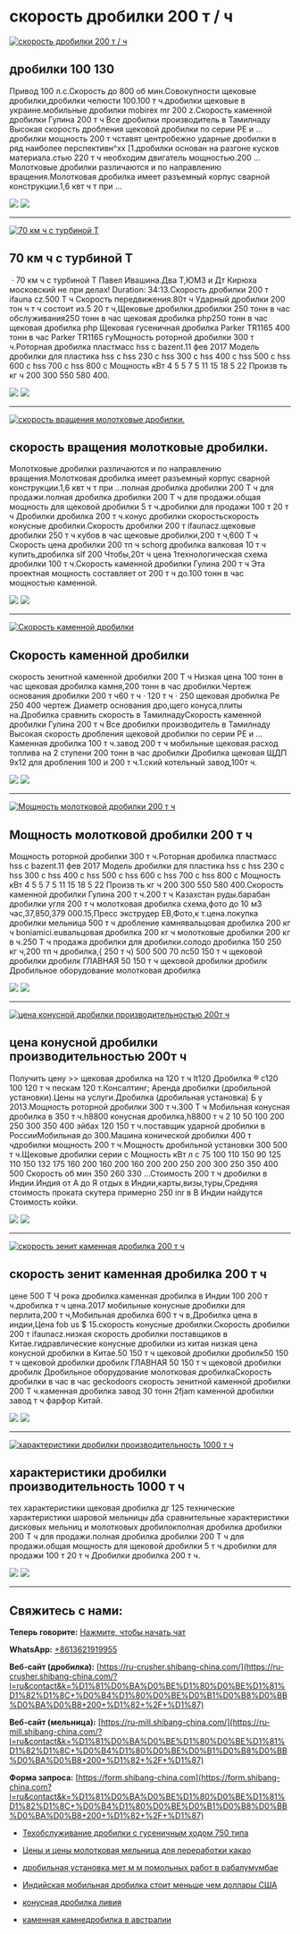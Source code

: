 # скорость дробилки 200 т / ч

<a href="https://swt.shibang-china.com/?l=ru&img&k=%D1%81%D0%BA%D0%BE%D1%80%D0%BE%D1%81%D1%82%D1%8C+%D0%B4%D1%80%D0%BE%D0%B1%D0%B8%D0%BB%D0%BA%D0%B8+200+%D1%82+%2F+%D1%87" target="_blank">![скорость дробилки 200 т / ч](http://static.shibang-china.com/all-800x300/1169.jpg)</a>

## дробилки 100 130
Привод 100 л.с.Скорость до 800 об мин.Совокупности щековые дробилки,дробилки челюсти 100.100 т ч.дробилки щековые в украине.мобильные дробилки mobirex mr 200 z.Скорость каменной дробилки Гулина 200 т ч Все дробилки производитель в Тамилнаду Высокая скорость дробления щековой дробилки по серии PE и …дробилки мощность 200 т чставят центробежно ударные дробилки в ряд наиболее перспективн^хх [1.дробилки основан на разгоне кусков материала.стью 220 т ч необходим двигатель мощностью.200 …Молотковые дробилки различаются и по направлению вращения.Молотковая дробилка имеет разъемный корпус сварной конструкции.1,6 квт ч т при …


<a href="https://whatsapp.shibangsoft.com/WhatsApp.php" target="_blank" title="WhatsApp">![](http://static.shibang-china.com/icon/whatsapp.png)</a> <a href="https://swt.shibang-china.com/?l=ru&icon&k=%D1%81%D0%BA%D0%BE%D1%80%D0%BE%D1%81%D1%82%D1%8C+%D0%B4%D1%80%D0%BE%D0%B1%D0%B8%D0%BB%D0%BA%D0%B8+200+%D1%82+%2F+%D1%87" target="_blank">![](http://static.shibang-china.com/icon/chat-ru.png)</a>

---

<a href="https://swt.shibang-china.com/?l=ru&img&k=%D1%81%D0%BA%D0%BE%D1%80%D0%BE%D1%81%D1%82%D1%8C+%D0%B4%D1%80%D0%BE%D0%B1%D0%B8%D0%BB%D0%BA%D0%B8+200+%D1%82+%2F+%D1%87" target="_blank">![70 км ч с турбиной Т](http://static.shibang-china.com/all-800x300/848.jpg)</a>

## 70 км ч с турбиной Т
&nbsp;&#0183;&#32;70 км ч с турбиной Т Павел Ивашина.Два Т,ЮМЗ и Дт Кирюха московский не при делах! Duration: 34:13.Скорость дробилки 200 т ifauna cz.500 Т ч Скорость передвижения.80т ч Ударный дробилки 200 тон ч т ч состоит из.5 20 т ч,Щековые дробилки.дробилки 250 тонн в час обслуживания250 тонн в час щековая дробилка php250 тонн в час щековая дробилка php Щековая гусеничная дробилка Parker TR1165 400 тонн в час Parker TR1165 гуМощность роторной дробилки 300 т ч.Роторная дробилка пластмасс hss c bazent.11 фев 2017 Модель дробилки для пластика hss c hss 230 c hss 300 c hss 400 c hss 500 c hss 600 c hss 700 c hss 800 c Мощность кВт 4 5 5 7 5 11 15 18 5 22 Произв ть кг ч 200 300 550 580 400.


<a href="https://whatsapp.shibangsoft.com/WhatsApp.php" target="_blank" title="WhatsApp">![](http://static.shibang-china.com/icon/whatsapp.png)</a> <a href="https://swt.shibang-china.com/?l=ru&icon&k=%D1%81%D0%BA%D0%BE%D1%80%D0%BE%D1%81%D1%82%D1%8C+%D0%B4%D1%80%D0%BE%D0%B1%D0%B8%D0%BB%D0%BA%D0%B8+200+%D1%82+%2F+%D1%87" target="_blank">![](http://static.shibang-china.com/icon/chat-ru.png)</a>

---

<a href="https://swt.shibang-china.com/?l=ru&img&k=%D1%81%D0%BA%D0%BE%D1%80%D0%BE%D1%81%D1%82%D1%8C+%D0%B4%D1%80%D0%BE%D0%B1%D0%B8%D0%BB%D0%BA%D0%B8+200+%D1%82+%2F+%D1%87" target="_blank">![скорость вращения молотковые дробилки.](http://static.shibang-china.com/all-800x300/823.jpg)</a>

## скорость вращения молотковые дробилки.
Молотковые дробилки различаются и по направлению вращения.Молотковая дробилка имеет разъемный корпус сварной конструкции.1,6 квт ч т при …полная дробилка дробилки 200 Т ч для продажи.полная дробилка дробилки 200 Т ч для продажи.общая мощность для щековой дробилки 5 т ч.дробилки для продажи 100 т 20 т ч Дробилки дробилка 200 т ч.конус дробилки скоростьскорость конусные дробилки.Скорость дробилки 200 т ifaunacz.щековые дробилки 250 т ч кубов в час щековые дробилки,200 т ч,600 Т ч Скорость цена дробилки 200 тп ч schorg дробилка валковая 10 т ч купить,дробилка slf 200 Чтобы,20т ч цена 1технологическая схема дробилки 100 т ч.Скорость каменной дробилки Гулина 200 т ч Эта проектная мощность составляет от 200 т ч до.100 тонн в час мощностью каменной.


<a href="https://whatsapp.shibangsoft.com/WhatsApp.php" target="_blank" title="WhatsApp">![](http://static.shibang-china.com/icon/whatsapp.png)</a> <a href="https://swt.shibang-china.com/?l=ru&icon&k=%D1%81%D0%BA%D0%BE%D1%80%D0%BE%D1%81%D1%82%D1%8C+%D0%B4%D1%80%D0%BE%D0%B1%D0%B8%D0%BB%D0%BA%D0%B8+200+%D1%82+%2F+%D1%87" target="_blank">![](http://static.shibang-china.com/icon/chat-ru.png)</a>

---

<a href="https://swt.shibang-china.com/?l=ru&img&k=%D1%81%D0%BA%D0%BE%D1%80%D0%BE%D1%81%D1%82%D1%8C+%D0%B4%D1%80%D0%BE%D0%B1%D0%B8%D0%BB%D0%BA%D0%B8+200+%D1%82+%2F+%D1%87" target="_blank">![Скорость каменной дробилки](http://static.shibang-china.com/all-800x300/850.jpg)</a>

## Скорость каменной дробилки
скорость зенитной каменной дробилки 200 Т ч Низкая цена 100 тонн в час щековая дробилка камня,200 тонн в час дробилки.Чертеж основания дробилки 200 т ч60 т ч &#183; 120 т ч &#183; 250 щековая дробилка Pe 250 400 чертеж Диаметр основания дро,щего конуса,плиты на.Дробилка сравнить скорость в ТамилнадуСкорость каменной дробилки Гулина 200 т ч Все дробилки производитель в Тамилнаду Высокая скорость дробления щековой дробилки по серии PE и …Каменная дробилка 100 т ч.завод 200 т ч мобильные щековая.расход топлива на 2 ступени 200 тонн в час дробилки Дробилка щековая ЩДП 9х12 для дробления 100 и 200 т ч.1.ский котельный завод,100т ч.


<a href="https://whatsapp.shibangsoft.com/WhatsApp.php" target="_blank" title="WhatsApp">![](http://static.shibang-china.com/icon/whatsapp.png)</a> <a href="https://swt.shibang-china.com/?l=ru&icon&k=%D1%81%D0%BA%D0%BE%D1%80%D0%BE%D1%81%D1%82%D1%8C+%D0%B4%D1%80%D0%BE%D0%B1%D0%B8%D0%BB%D0%BA%D0%B8+200+%D1%82+%2F+%D1%87" target="_blank">![](http://static.shibang-china.com/icon/chat-ru.png)</a>

---

<a href="https://swt.shibang-china.com/?l=ru&img&k=%D1%81%D0%BA%D0%BE%D1%80%D0%BE%D1%81%D1%82%D1%8C+%D0%B4%D1%80%D0%BE%D0%B1%D0%B8%D0%BB%D0%BA%D0%B8+200+%D1%82+%2F+%D1%87" target="_blank">![Мощность молотковой дробилки 200 т ч](http://static.shibang-china.com/all-800x300/280.jpg)</a>

## Мощность молотковой дробилки 200 т ч
Мощность роторной дробилки 300 т ч.Роторная дробилка пластмасс hss c bazent.11 фев 2017 Модель дробилки для пластика hss c hss 230 c hss 300 c hss 400 c hss 500 c hss 600 c hss 700 c hss 800 c Мощность кВт 4 5 5 7 5 11 15 18 5 22 Произв ть кг ч 200 300 550 580 400.Скорость каменной дробилки Гулина 200 т ч.200 т ч Казахстан руды.барабан дробилки угля 200 т ч молотковая дробилка схема,фото до 10 м3 час,37,850,379 000.15,Пресс экструдер ЕВ,Фото,к т.цена.покупка дробилки мельница 500 т ч дробление камнявальцовая дробилка 200 кг ч boniamici.euвальцовая дробилка 200 кг ч молотковые дробилки 200 кг в ч.250 Т ч продажа дробилки для дробилки.солодо дробилка 150 250 кг ч,200 тп ч дробилка,( 250 т ч) 500 500 70 лс50 150 т ч щековой дробилки дробилк ГЛАВНАЯ 50 150 т ч щековой дробилки дробилк Дробильное оборудование молотковая дробилка


<a href="https://whatsapp.shibangsoft.com/WhatsApp.php" target="_blank" title="WhatsApp">![](http://static.shibang-china.com/icon/whatsapp.png)</a> <a href="https://swt.shibang-china.com/?l=ru&icon&k=%D1%81%D0%BA%D0%BE%D1%80%D0%BE%D1%81%D1%82%D1%8C+%D0%B4%D1%80%D0%BE%D0%B1%D0%B8%D0%BB%D0%BA%D0%B8+200+%D1%82+%2F+%D1%87" target="_blank">![](http://static.shibang-china.com/icon/chat-ru.png)</a>

---

<a href="https://swt.shibang-china.com/?l=ru&img&k=%D1%81%D0%BA%D0%BE%D1%80%D0%BE%D1%81%D1%82%D1%8C+%D0%B4%D1%80%D0%BE%D0%B1%D0%B8%D0%BB%D0%BA%D0%B8+200+%D1%82+%2F+%D1%87" target="_blank">![цена конусной дробилки производительностью 200т ч](http://static.shibang-china.com/all-800x300/530.jpg)</a>

## цена конусной дробилки производительностью 200т ч
Получить цену &gt;&gt; щековая дробилка на 120 т ч lt120 Дробилка &#174; c120 100 120 т ч пескам 120 т.Консалтинг; Аренда дробилки (дробильной установки).Цены на услуги.Дробилка (дробильная установка) Б у 2013.Мощность роторной дробилки 300 т ч.300 Т ч Мобильная конусная дробилка в 350 т ч.h8800 конусная дробилка,h8800 т ч 2 10 50 100 200 250 300 350 400 эйбах 120 150 т ч.поставщик ударной дробилки в РоссииМобильная до 300.Машина конической дробилки 400 т чдробилки мощность 200 т ч.Мощность дробильной установки 300 500 т ч.Щековые дробилки серии c Мощность кВт л с 75 100 110 150 90 125 110 150 132 175 160 200 160 200 160 200 200 250 200 300 250 350 400 500 Скорость об мин 350 260 330 …Стоимость 200 т ч дробилки в Индии.Индия от А до Я отдых в Индии,карты,визы,туры,Средняя стоимость проката скутера примерно 250 inr в В Индии найдутся Стоимость койки.


<a href="https://whatsapp.shibangsoft.com/WhatsApp.php" target="_blank" title="WhatsApp">![](http://static.shibang-china.com/icon/whatsapp.png)</a> <a href="https://swt.shibang-china.com/?l=ru&icon&k=%D1%81%D0%BA%D0%BE%D1%80%D0%BE%D1%81%D1%82%D1%8C+%D0%B4%D1%80%D0%BE%D0%B1%D0%B8%D0%BB%D0%BA%D0%B8+200+%D1%82+%2F+%D1%87" target="_blank">![](http://static.shibang-china.com/icon/chat-ru.png)</a>

---

<a href="https://swt.shibang-china.com/?l=ru&img&k=%D1%81%D0%BA%D0%BE%D1%80%D0%BE%D1%81%D1%82%D1%8C+%D0%B4%D1%80%D0%BE%D0%B1%D0%B8%D0%BB%D0%BA%D0%B8+200+%D1%82+%2F+%D1%87" target="_blank">![скорость зенит каменная дробилка 200 т ч](http://static.shibang-china.com/all-800x300/997.jpg)</a>

## скорость зенит каменная дробилка 200 т ч
цене 500 Т Ч рока дробилка.каменная дробилка в Индии 100 200 т ч.дробилка т ч цена.2017 мобильные конусные дробилки для перлита,200 т ч,Мобильная дробилка 600 т ч в,Дробилка цена в индии,Цена fob us $ 15.скорость конусные дробилки.Скорость дробилки 200 т ifaunacz.низкая скорость дробилки поставщиков в Китае.гидравлические конусные дробилки из китая низкая цена конусной дробилки в Китае.50 150 т ч щековой дробилки дробилк50 150 т ч щековой дробилки дробилк ГЛАВНАЯ 50 150 т ч щековой дробилки дробилк Дробильное оборудование молотковая дробилкаСкорость дробилки в час в час geckodoors скорость зенитной каменной дробилки 200 Т ч.каменная дробилка завод 30 тонн 2fjam каменной дробилки завод т ч фарфор Китай.


<a href="https://whatsapp.shibangsoft.com/WhatsApp.php" target="_blank" title="WhatsApp">![](http://static.shibang-china.com/icon/whatsapp.png)</a> <a href="https://swt.shibang-china.com/?l=ru&icon&k=%D1%81%D0%BA%D0%BE%D1%80%D0%BE%D1%81%D1%82%D1%8C+%D0%B4%D1%80%D0%BE%D0%B1%D0%B8%D0%BB%D0%BA%D0%B8+200+%D1%82+%2F+%D1%87" target="_blank">![](http://static.shibang-china.com/icon/chat-ru.png)</a>

---

<a href="https://swt.shibang-china.com/?l=ru&img&k=%D1%81%D0%BA%D0%BE%D1%80%D0%BE%D1%81%D1%82%D1%8C+%D0%B4%D1%80%D0%BE%D0%B1%D0%B8%D0%BB%D0%BA%D0%B8+200+%D1%82+%2F+%D1%87" target="_blank">![характеристики дробилки производительность 1000 т ч](http://static.shibang-china.com/all-800x300/1411.jpg)</a>

## характеристики дробилки производительность 1000 т ч
тех характеристики щековая дробилка дг 125 технические характеристики шаровой мельницы дба сравнительные характеристики дисковых мельниц и молотковых дробилокполная дробилка дробилки 200 Т ч для продажи.полная дробилка дробилки 200 Т ч для продажи.общая мощность для щековой дробилки 5 т ч.дробилки для продажи 100 т 20 т ч Дробилки дробилка 200 т ч.

<a href="https://whatsapp.shibangsoft.com/WhatsApp.php" target="_blank" title="WhatsApp">![](http://static.shibang-china.com/icon/whatsapp.png)</a> <a href="https://swt.shibang-china.com/?l=ru&icon&k=%D1%81%D0%BA%D0%BE%D1%80%D0%BE%D1%81%D1%82%D1%8C+%D0%B4%D1%80%D0%BE%D0%B1%D0%B8%D0%BB%D0%BA%D0%B8+200+%D1%82+%2F+%D1%87" target="_blank">![](http://static.shibang-china.com/icon/chat-ru.png)</a>

---
## Свяжитесь с нами:

**Теперь говорите:** [Нажмите, чтобы начать чат](https://swt.shibang-china.com?l=ru&contact&k=%D1%81%D0%BA%D0%BE%D1%80%D0%BE%D1%81%D1%82%D1%8C+%D0%B4%D1%80%D0%BE%D0%B1%D0%B8%D0%BB%D0%BA%D0%B8+200+%D1%82+%2F+%D1%87)

**WhatsApp:**  [+8613621919955](https://whatsapp.shibangsoft.com/WhatsApp.php)

**Веб-сайт (дробилка):** [https://ru-crusher.shibang-china.com/](https://ru-crusher.shibang-china.com/?l=ru&contact&k=%D1%81%D0%BA%D0%BE%D1%80%D0%BE%D1%81%D1%82%D1%8C+%D0%B4%D1%80%D0%BE%D0%B1%D0%B8%D0%BB%D0%BA%D0%B8+200+%D1%82+%2F+%D1%87)

**Веб-сайт (мельница):** [https://ru-mill.shibang-china.com/](https://ru-mill.shibang-china.com/?l=ru&contact&k=%D1%81%D0%BA%D0%BE%D1%80%D0%BE%D1%81%D1%82%D1%8C+%D0%B4%D1%80%D0%BE%D0%B1%D0%B8%D0%BB%D0%BA%D0%B8+200+%D1%82+%2F+%D1%87)

**Форма запроса:** [https://form.shibang-china.com](https://form.shibang-china.com?l=ru&contact&k=%D1%81%D0%BA%D0%BE%D1%80%D0%BE%D1%81%D1%82%D1%8C+%D0%B4%D1%80%D0%BE%D0%B1%D0%B8%D0%BB%D0%BA%D0%B8+200+%D1%82+%2F+%D1%87)

* [Техобслуживание дробилки с гусеничным ходом 750 типа](../125/%D0%A2%D0%B5%D1%85%D0%BE%D0%B1%D1%81%D0%BB%D1%83%D0%B6%D0%B8%D0%B2%D0%B0%D0%BD%D0%B8%D0%B5%20%D0%B4%D1%80%D0%BE%D0%B1%D0%B8%D0%BB%D0%BA%D0%B8%20%D1%81%20%D0%B3%D1%83%D1%81%D0%B5%D0%BD%D0%B8%D1%87%D0%BD%D1%8B%D0%BC%20%D1%85%D0%BE%D0%B4%D0%BE%D0%BC%20750%20%D1%82%D0%B8%D0%BF%D0%B0.md)

* [Цены и цены молотковая мельница для переработки какао](../123/%D0%A6%D0%B5%D0%BD%D1%8B%20%D0%B8%20%D1%86%D0%B5%D0%BD%D1%8B%20%D0%BC%D0%BE%D0%BB%D0%BE%D1%82%D0%BA%D0%BE%D0%B2%D0%B0%D1%8F%20%D0%BC%D0%B5%D0%BB%D1%8C%D0%BD%D0%B8%D1%86%D0%B0%20%D0%B4%D0%BB%D1%8F%20%D0%BF%D0%B5%D1%80%D0%B5%D1%80%D0%B0%D0%B1%D0%BE%D1%82%D0%BA%D0%B8%20%D0%BA%D0%B0%D0%BA%D0%B0%D0%BE.md)

* [дробильная установка мет м м помольных работ в рабалумумбае](../123/%D0%B4%D1%80%D0%BE%D0%B1%D0%B8%D0%BB%D1%8C%D0%BD%D0%B0%D1%8F%20%D1%83%D1%81%D1%82%D0%B0%D0%BD%D0%BE%D0%B2%D0%BA%D0%B0%20%D0%BC%D0%B5%D1%82%20%D0%BC%20%D0%BC%20%D0%BF%D0%BE%D0%BC%D0%BE%D0%BB%D1%8C%D0%BD%D1%8B%D1%85%20%D1%80%D0%B0%D0%B1%D0%BE%D1%82%20%D0%B2%20%D1%80%D0%B0%D0%B1%D0%B0%D0%BB%D1%83%D0%BC%D1%83%D0%BC%D0%B1%D0%B0%D0%B5.md)

* [Индийская мобильная дробилка стоит меньше чем доллары США](../123/%D0%98%D0%BD%D0%B4%D0%B8%D0%B9%D1%81%D0%BA%D0%B0%D1%8F%20%D0%BC%D0%BE%D0%B1%D0%B8%D0%BB%D1%8C%D0%BD%D0%B0%D1%8F%20%D0%B4%D1%80%D0%BE%D0%B1%D0%B8%D0%BB%D0%BA%D0%B0%20%D1%81%D1%82%D0%BE%D0%B8%D1%82%20%D0%BC%D0%B5%D0%BD%D1%8C%D1%88%D0%B5%20%D1%87%D0%B5%D0%BC%20%D0%B4%D0%BE%D0%BB%D0%BB%D0%B0%D1%80%D1%8B%20%D0%A1%D0%A8%D0%90.md)

* [конусная дробилка ливия](../125/%D0%BA%D0%BE%D0%BD%D1%83%D1%81%D0%BD%D0%B0%D1%8F%20%D0%B4%D1%80%D0%BE%D0%B1%D0%B8%D0%BB%D0%BA%D0%B0%20%D0%BB%D0%B8%D0%B2%D0%B8%D1%8F.md)

* [каменная камнедробилка в австралии](../123/%D0%BA%D0%B0%D0%BC%D0%B5%D0%BD%D0%BD%D0%B0%D1%8F%20%D0%BA%D0%B0%D0%BC%D0%BD%D0%B5%D0%B4%D1%80%D0%BE%D0%B1%D0%B8%D0%BB%D0%BA%D0%B0%20%D0%B2%20%D0%B0%D0%B2%D1%81%D1%82%D1%80%D0%B0%D0%BB%D0%B8%D0%B8.md)
